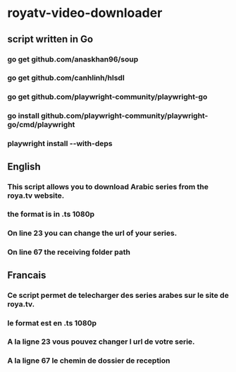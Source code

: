 # royatv-video-downloader

## script written in Go

### go get github.com/anaskhan96/soup
### go get github.com/canhlinh/hlsdl
### go get github.com/playwright-community/playwright-go
### go install github.com/playwright-community/playwright-go/cmd/playwright
### playwright install --with-deps


## English
### This script allows you to download Arabic series from the roya.tv website.
### the format is in .ts 1080p
### On line 23 you can change the url of your series.
### On line 67 the receiving folder path

## Francais
### Ce script permet de telecharger des series arabes sur le site de roya.tv.
### le format est en .ts 1080p
### A la ligne 23 vous  pouvez changer l url de votre serie.
### A la ligne 67 le chemin de dossier de reception

